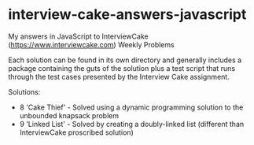 interview-cake-answers-javascript
=================================

My answers in JavaScript to InterviewCake (https://www.interviewcake.com) Weekly Problems

Each solution can be found in its own directory and generally includes a package containing the guts of the solution
plus a test script that runs through the test cases presented by the Interview Cake assignment.

Solutions:

* 8 'Cake Thief' - Solved using a dynamic programming solution to the unbounded knapsack problem
* 9 'Linked List' - Solved by creating a doubly-linked list (different than InterviewCake proscribed solution)
